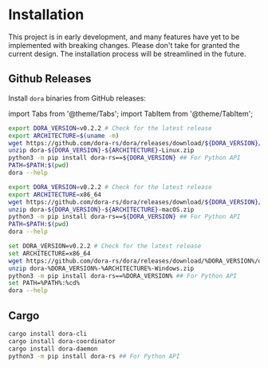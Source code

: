 # Installation

This project is in early development, and many features have yet to be implemented with breaking changes. Please don't take for granted the current design. The installation process will be streamlined in the future.

## Github Releases


Install `dora` binaries from GitHub releases:

import Tabs from '@theme/Tabs';
import TabItem from '@theme/TabItem';

<Tabs groupId="current-os" queryString>
  <TabItem value="linux" label="Linux">

```bash
export DORA_VERSION=v0.2.2 # Check for the latest release
export ARCHITECTURE=$(uname -m)
wget https://github.com/dora-rs/dora/releases/download/${DORA_VERSION}/dora-${DORA_VERSION}-${ARCHITECTURE}-Linux.zip
unzip dora-${DORA_VERSION}-${ARCHITECTURE}-Linux.zip
python3 -m pip install dora-rs==${DORA_VERSION} ## For Python API
PATH=$PATH:$(pwd)
dora --help
```

  </TabItem>
  <TabItem value="macos" label="MacOS">

```bash
export DORA_VERSION=v0.2.2 # Check for the latest release
export ARCHITECTURE=x86_64
wget https://github.com/dora-rs/dora/releases/download/${DORA_VERSION}/dora-${DORA_VERSION}-${ARCHITECTURE}-macOS.zip
unzip dora-${DORA_VERSION}-${ARCHITECTURE}-macOS.zip
python3 -m pip install dora-rs==${DORA_VERSION} ## For Python API
PATH=$PATH:$(pwd)
dora --help
```

  </TabItem>
  <TabItem value="windows" label="Windows">

```bash
set DORA_VERSION=v0.2.2 # Check for the latest release
set ARCHITECTURE=x86_64
wget https://github.com/dora-rs/dora/releases/download/%DORA_VERSION%/dora-%DORA_VERSION%-%ARCHITECTURE%-Windows.zip
unzip dora-%DORA_VERSION%-%ARCHITECTURE%-Windows.zip
python3 -m pip install dora-rs==%DORA_VERSION% ## For Python API
set PATH=%PATH%:%cd%
dora --help
```

  </TabItem>
</Tabs>


## Cargo

```bash
cargo install dora-cli
cargo install dora-coordinator
cargo install dora-daemon
python3 -m pip install dora-rs ## For Python API
```
